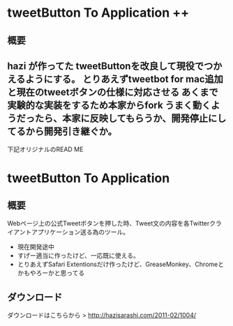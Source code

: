 
tweetButton To Application ++
=============

概要
-------
hazi が作ってた tweetButtonを改良して現役でつかえるようにする。
とりあえずtweetbot for mac追加と現在のtweetボタンの仕様に対応させる
あくまで実験的な実装をするため本家からfork
うまく動くようだったら、本家に反映してもらうか、開発停止にしてるから開発引き継ぐか。
-------
下記オリジナルのREAD ME

tweetButton To Application 
=============

概要
-------
Webページ上の公式Tweetボタンを押した時、Tweet文の内容を各Twitterクライアントアプリケーション送る為のツール。

* 現在開発途中
* すげー適当に作ったけど、一応既に使える。
* とりあえずSafari Extentionsだけ作ったけど、GreaseMonkey、Chromeとかもやろーかと思ってる


ダウンロード
-------
ダウンロードはこちらから > http://hazisarashi.com/2011-02/1004/
